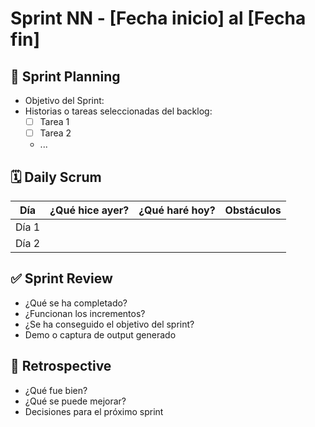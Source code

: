 # Sprint NN - [Fecha inicio] al [Fecha fin]

## 🎯 Sprint Planning

- Objetivo del Sprint:
- Historias o tareas seleccionadas del backlog:
  - [ ] Tarea 1
  - [ ] Tarea 2
  - ...

## 🗓️ Daily Scrum

| Día | ¿Qué hice ayer? | ¿Qué haré hoy? | Obstáculos |
|-----|------------------|----------------|-------------|
| Día 1 | | | |
| Día 2 | | | |

## ✅ Sprint Review

- ¿Qué se ha completado?
- ¿Funcionan los incrementos?
- ¿Se ha conseguido el objetivo del sprint?
- Demo o captura de output generado

## 🔁 Retrospective

- ¿Qué fue bien?
- ¿Qué se puede mejorar?
- Decisiones para el próximo sprint
